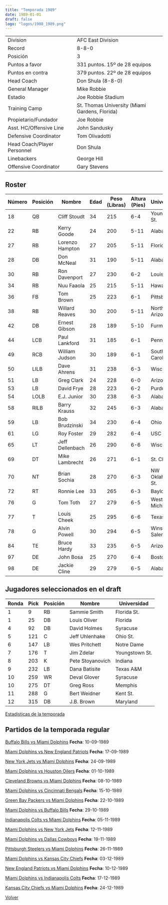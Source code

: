 ```yaml
---
title: "Temporada 1989"
date: 1989-01-01
draft: false
logo: "logos/1980_1989.png"
---
```


|                      |                      |
|-------------------------|---------------------------|
| Division               | AFC East Division            |
| Record                 | 8-8-0              |
| Posición               | 3            |
| Puntos a favor         | 331 puntos. 15º de 28 equipos           |
| Puntos en contra       | 379 puntos. 22º de 28 equipos       |
| Head Coach             | Don Shula (8-8-0)               |
| General Manager        | Mike Robbie      |
| Estadio                | Joe Robbie Stadium             |
| Training Camp          | St. Thomas University (Miami Gardens, Florida)        |
| Propietario/Fundador | Joe Robbie |
| Asst. HC/Offensive Line | John Sandusky |
| Defensive Coordinator | Tom Olivadotti |
| Head Coach/Player Personnel | Don Shula |
| Linebackers | George Hill |
| Offensive Coordinator | Gary Stevens |


## Roster

| Número | Posición | Nombre           | Edad | Peso (Libras) | Altura (Píes) | Universidad          |
|--------|----------|------------------|------|---------------|---------------|----------------------|
| 18 | QB | Cliff Stoudt | 34 | 215 | 6-4 | Youngstown St. |
| 22 | RB | Kerry Goode | 24 | 200 | 5-11 | Alabama |
| 27 | RB | Lorenzo Hampton | 27 | 205 | 5-11 | Florida |
| 28 | DB | Don McNeal | 31 | 190 | 5-11 | Alabama |
| 30 | RB | Ron Davenport | 27 | 230 | 6-2 | Louisville |
| 34 | RB | Nuu Faaola | 25 | 215 | 5-11 | Hawaii |
| 36 | FB | Tom Brown | 25 | 223 | 6-1 | Pittsburgh |
| 38 | RB | Willard Reaves | 30 | 200 | 5-11 | Northern Arizona |
| 42 | DB | Ernest Gibson | 28 | 189 | 5-10 | Furman |
| 44 | LCB | Paul Lankford | 31 | 185 | 6-1 | Penn St. |
| 49 | RCB | William Judson | 30 | 189 | 6-1 | South Carolina St. |
| 50 | LILB | Dave Ahrens | 31 | 238 | 6-3 | Wisconsin |
| 51 | LB | Greg Clark | 24 | 228 | 6-0 | Arizona St. |
| 53 | LB | David Frye | 28 | 223 | 6-2 | Purdue |
| 54 | LOLB | E.J. Junior | 30 | 238 | 6-3 | Alabama |
| 58 | RILB | Barry Krauss | 32 | 245 | 6-3 | Alabama |
| 59 | LB | Bob Brudzinski | 34 | 230 | 6-4 | Ohio St. |
| 61 | LG | Roy Foster | 29 | 282 | 6-4 | USC |
| 65 | LT | Jeff Dellenbach | 26 | 290 | 6-6 | Wisconsin |
| 69 | DT | Mike Lambrecht | 26 | 271 | 6-1 | St. Cloud St. |
| 70 | NT | Brian Sochia | 28 | 270 | 6-3 | NW Oklahoma St. |
| 72 | RT | Ronnie Lee | 33 | 265 | 6-3 | Baylor |
| 76 | G | Tom Toth | 27 | 279 | 6-5 | Western Michigan |
| 77 | T | Louis Cheek | 25 | 295 | 6-6 | Texas A&M |
| 78 | G | Alvin Powell | 30 | 294 | 6-5 | Winston-Salem St. |
| 84 | TE | Bruce Hardy | 33 | 235 | 6-5 | Arizona St. |
| 97 | DE | John Bosa | 25 | 270 | 6-4 | Boston Col. |
| 98 | DE | Jackie Cline | 29 | 279 | 6-5 | Alabama |


## Jugadores seleccionados en el draft

| Ronda | Pick | Posición | Nombre           | Universidad          |
|-------|------|----------|------------------|----------------------|
| 1 | 9 | RB | Sammie Smith | Florida St. |
| 1 | 25 | DB | Louis Oliver | Florida |
| 4 | 92 | DB | David Holmes | Syracuse |
| 5 | 121 | C | Jeff Uhlenhake | Ohio St. |
| 6 | 147 | LB | Wes Pritchett | Notre Dame |
| 7 | 176 | T | Jim Zdelar | Youngstown St. |
| 8 | 203 | K | Pete Stoyanovich | Indiana |
| 9 | 232 | LB | Dana Batisite | Texas A&M |
| 10 | 259 | WR | Deval Glover | Syracuse |
| 10 | 275 | DT | Greg Ross | Memphis |
| 11 | 288 | G | Bert Weidner | Kent St. |
| 12 | 315 | DB | J.B. Brown | Maryland |



[Estadisticas de la temporada](/historia/stats/1989)

## Partidos de la temporada regular

[Buffalo Bills vs Miami Dolphins](/historia/partidos/buf-mia-19890910) **Fecha**: 10-09-1989

[Miami Dolphins vs New England Patriots](/historia/partidos/mia-ne-19890917) **Fecha**: 17-09-1989

[New York Jets vs Miami Dolphins](/historia/partidos/nyj-mia-19890924) **Fecha**: 24-09-1989

[Miami Dolphins vs Houston Oilers](/historia/partidos/mia-hou-19891001) **Fecha**: 01-10-1989

[Cleveland Browns vs Miami Dolphins](/historia/partidos/cle-mia-19891008) **Fecha**: 08-10-1989

[Miami Dolphins vs Cincinnati Bengals](/historia/partidos/mia-cin-19891015) **Fecha**: 15-10-1989

[Green Bay Packers vs Miami Dolphins](/historia/partidos/gb-mia-19891022) **Fecha**: 22-10-1989

[Miami Dolphins vs Buffalo Bills](/historia/partidos/mia-buf-19891029) **Fecha**: 29-10-1989

[Indianapolis Colts vs Miami Dolphins](/historia/partidos/ind-mia-19891105) **Fecha**: 05-11-1989

[Miami Dolphins vs New York Jets](/historia/partidos/mia-nyj-19891112) **Fecha**: 12-11-1989

[Miami Dolphins vs Dallas Cowboys](/historia/partidos/mia-dal-19891119) **Fecha**: 19-11-1989

[Pittsburgh Steelers vs Miami Dolphins](/historia/partidos/pit-mia-19891126) **Fecha**: 26-11-1989

[Miami Dolphins vs Kansas City Chiefs](/historia/partidos/mia-kc-19891203) **Fecha**: 03-12-1989

[New England Patriots vs Miami Dolphins](/historia/partidos/ne-mia-19891210) **Fecha**: 10-12-1989

[Miami Dolphins vs Indianapolis Colts](/historia/partidos/mia-ind-19891217) **Fecha**: 17-12-1989

[Kansas City Chiefs vs Miami Dolphins](/historia/partidos/kc-mia-19891224) **Fecha**: 24-12-1989





[Volver](/historia)